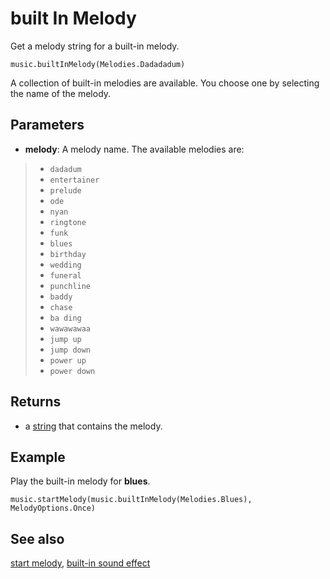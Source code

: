# built In Melody

Get a melody string for a built-in melody.

```sig
music.builtInMelody(Melodies.Dadadadum)
```

A collection of built-in melodies are available. You choose one by selecting the name of the melody.

## Parameters

* **melody**: A melody name. The available melodies are:

>* `dadadum`
>* `entertainer`
>* `prelude`
>* `ode`
>* `nyan`
>* `ringtone`
>* `funk`
>* `blues`
>* `birthday`
>* `wedding`
>* `funeral`
>* `punchline`
>* `baddy`
>* `chase`
>* `ba ding`
>* `wawawawaa`
>* `jump up`
>* `jump down`
>* `power up`
>* `power down`

## Returns

* a [string](/types/string) that contains the melody.

## Example

Play the built-in melody for **blues**.

```blocks
music.startMelody(music.builtInMelody(Melodies.Blues), MelodyOptions.Once)
```

## See also

[start melody](/reference/music/start-melody),
[built-in sound effect](/reference/music/builtin-sound-effect)